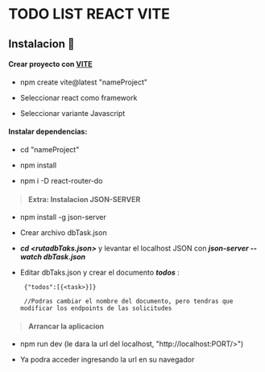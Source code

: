 # TODO LIST REACT VITE 

## Instalacion 📝 

#### Crear proyecto con [VITE](https://vite.dev/guide/) 

 - npm create vite@latest "nameProject"
 
 - Seleccionar react como framework
 
 - Seleccionar variante Javascript
 
 #### Instalar dependencias:
 - cd "nameProject" 
 
 - npm install
 
 - npm i -D react-router-do

 > #### Extra: Instalacion JSON-SERVER
 
 -  ⁠npm install -g json-server

 -  Crear archivo dbTask.json
  
 -  ***cd <rutadbTaks.json>*** y levantar el localhost JSON con ***json-server --watch dbTask.json***

 -  Editar dbTaks.json y crear el documento ***todos***  :
   
         {"todos":[{<task>}]}

         //Podras cambiar el nombre del documento, pero tendras que modificar los endpoints de las solicitudes 
    
   > #### Arrancar la aplicacion

  - npm run dev (le dara la url del localhost, "http://localhost:PORT/>")  
   
   - Ya podra acceder ingresando la url en su navegador
  
 
 


